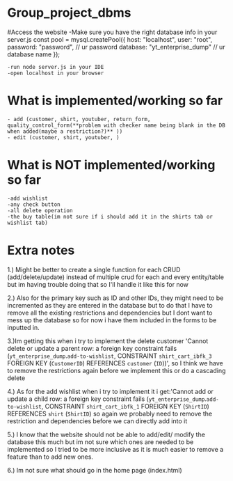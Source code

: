 # Group_project_dbms

#Access the website
    -Make sure you have the right database info in your server.js 
    const pool = mysql.createPool({
    host: "localhost",
    user: "root",
    password: "password",              // ur password
    database: "yt_enterprise_dump"    // ur database name
});

    -run node server.js in your IDE
    -open localhost in your browser



# What is implemented/working so far
    - add (customer, shirt, youtuber, return_form, quality_control_form(**problem with checker name being blank in the DB when added(maybe a restriction?)** ))
    - edit (customer, shirt, youtuber, ) 



# What is NOT implemented/working so far
    -add wishlist
    -any check button
    -all delete operation
    -the buy table(im not sure if i should add it in the shirts tab or wishlist tab)
    



# Extra notes
1.) Might be better to create a single function for each CRUD (add/delete/update) instead of multiple crud for each and every entity/table but im having trouble doing that so I'll handle it like this for now 

2.) Also for the primary key such as ID and other IDs, they might need to be incremented as they are entered in the database but to do that I have to remove all the existing restrictions and dependencies but
I dont want to mess up the database so for now i have them included in the forms to be inputted in.

3.)Im getting this when i try to implement the delete customer 'Cannot delete or update a parent row: a foreign key constraint fails (`yt_enterprise_dump`.`add-to-wishlist`, CONSTRAINT `shirt_cart_ibfk_3` FOREIGN KEY (`CustomerID`) REFERENCES `customer` (`ID`))', so I think we have to remove the restrictions again before we implement this or do a cascading delete

4.) As for the add wishlist when i try to implement it i get:'Cannot add or update a child row: a foreign key constraint fails (`yt_enterprise_dump`.`add-to-wishlist`, CONSTRAINT `shirt_cart_ibfk_1` FOREIGN KEY (`ShirtID`) REFERENCES `shirt` (`ShirtID`) so again we probably need to remove the restriction and dependencies before we can directly add into it 

5.) I know that the website should not be able to add/edit/ modify the database this much but im not sure which ones are needed to be implemented so I tried to be more inclusive as it is much easier to 
remove a feature than to add new ones.

6.) Im not sure what should go in the home page (index.html)



























